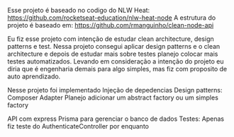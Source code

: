 Esse projeto é baseado no codigo do NLW Heat: https://github.com/rocketseat-education/nlw-heat-node
A estrutura do projeto é baseado em: https://github.com/rmanguinho/clean-node-api

Eu fiz esse projeto com intenção de estudar clean architecture, design patterns e test. Nessa projeto consegui aplicar design patterns e o clean architecture e depois de estudar mais sobre testes planejo colocar mais testes automatizados. Levando em consideração a intenção do projeto eu diria que é engenharia demais para algo simples, mas fiz com proposito de auto aprendizado.


Nesse projeto foi implementado
  Injeção de depedencias
  Design patterns:
    Composer
    Adapter
    Planejo adicionar um abstract factory ou um simples factory
    
  API com express
  Prisma para gerenciar o banco de dados
  Testes:
    Apenas fiz teste do AuthenticateController por enquanto

